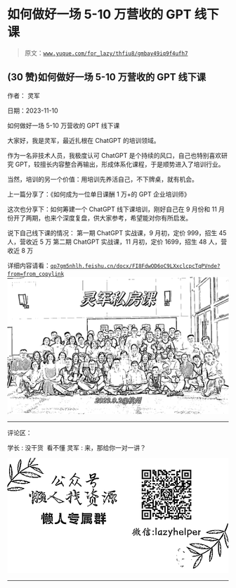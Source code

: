 # 如何做好一场 5-10 万营收的 GPT 线下课

> 原文：[`www.yuque.com/for_lazy/thfiu8/gmbay49iq9f4ufh7`](https://www.yuque.com/for_lazy/thfiu8/gmbay49iq9f4ufh7)

## (30 赞)如何做好一场 5-10 万营收的 GPT 线下课

作者： 灵军

日期：2023-11-10

如何做好一场 5-10 万营收的 GPT 线下课

大家好，我是灵军，最近扎根在 ChatGPT 的培训领域。

作为一名非技术人员，我极度认可 ChatGPT 是个持续的风口，自己也特别喜欢研究 GPT，较擅长内容整合再输出，形成体系化课程，于是顺势进入了培训行业。

当然，培训的另一个价值：用培训先养活自己，不下牌桌，就有机会。

上一篇分享了：《如何成为一位单日课酬 1 万+的 GPT 企业培训师》

这次也分享下：如何筹建一个 ChatGPT 线下课培训，刚好自己在 9 月份和 11 月份开了两期，也来个深度复盘，供大家参考，希望能对你有所启发。

说下自己线下课的情况：
第一期 ChatGPT 实战课，9 月初，定价 999，招生 45 人，营收近 5 万
第二期 ChatGPT 实战课，11 月初，定价 1699，招生 48 人，营收近 8 万

详细内容请看：[`qp7gm5nhlh.feishu.cn/docx/FI8FdwOD6oC9LXxclcpcTqPVnde?from=from_copylink`](https://qp7gm5nhlh.feishu.cn/docx/FI8FdwOD6oC9LXxclcpcTqPVnde?from=from_copylink)![](img/a501484b37c875d5f9e500216ccb2505.png)

* * *

评论区：

学长 : 没干货  看不懂
灵军 : 来，那给你一对一讲？

![](img/1c37d505930596d12a88ab23e11aa07a.png)

* * *